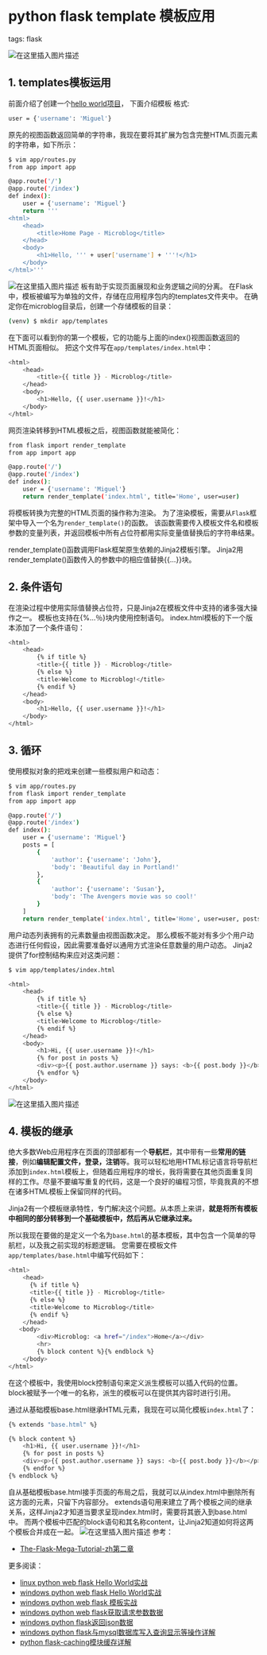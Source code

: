 #  python flask template 模板应用
tags: flask
<!--  catalog: ~flask template 模板应用 ~ -->

![在这里插入图片描述](https://i-blog.csdnimg.cn/blog_migrate/47c6f49dc601caf52e94c7e678e754db.png)




## 1. templates模板运用
前面介绍了创建一个[hello world项目](https://blog.csdn.net/xixihahalelehehe/article/details/106111115)，
下面介绍模板
格式:

```bash
user = {'username': 'Miguel'}
```
原先的视图函数返回简单的字符串，我现在要将其扩展为包含完整HTML页面元素的字符串，如下所示：

```bash
$ vim app/routes.py
from app import app

@app.route('/')
@app.route('/index')
def index():
    user = {'username': 'Miguel'}
    return '''
<html>
    <head>
        <title>Home Page - Microblog</title>
    </head>
    <body>
        <h1>Hello, ''' + user['username'] + '''!</h1>
    </body>
</html>'''
```

![在这里插入图片描述](https://i-blog.csdnimg.cn/blog_migrate/18815ec4313314463c04e591f88704f0.png)
板有助于实现页面展现和业务逻辑之间的分离。 在Flask中，模板被编写为单独的文件，存储在应用程序包内的templates文件夹中。 在确定你在microblog目录后，创建一个存储模板的目录：

```bash
(venv) $ mkdir app/templates
```
在下面可以看到你的第一个模板，它的功能与上面的index()视图函数返回的HTML页面相似。 把这个文件写在`app/templates/index.html`中：

```bash
<html>
    <head>
        <title>{{ title }} - Microblog</title>
    </head>
    <body>
        <h1>Hello, {{ user.username }}!</h1>
    </body>
</html>
```
网页渲染转移到HTML模板之后，视图函数就能被简化：

```bash
from flask import render_template
from app import app

@app.route('/')
@app.route('/index')
def index():
    user = {'username': 'Miguel'}
    return render_template('index.html', title='Home', user=user)
```
将模板转换为完整的HTML页面的操作称为渲染。 为了渲染模板，需要从`Flask`框架中导入一个名为`render_template()`的函数。 该函数需要传入模板文件名和模板参数的变量列表，并返回模板中所有占位符都用实际变量值替换后的字符串结果。

render_template()函数调用Flask框架原生依赖的Jinja2模板引擎。 Jinja2用render_template()函数传入的参数中的相应值替换{{...}}块。

## 2. 条件语句
在渲染过程中使用实际值替换占位符，只是Jinja2在模板文件中支持的诸多强大操作之一。 模板也支持在{%...％}块内使用控制语句。 index.html模板的下一个版本添加了一个条件语句：

```bash
<html>
    <head>
        {% if title %}
        <title>{{ title }} - Microblog</title>
        {% else %}
        <title>Welcome to Microblog!</title>
        {% endif %}
    </head>
    <body>
        <h1>Hello, {{ user.username }}!</h1>
    </body>
</html>
```
## 3. 循环
使用模拟对象的把戏来创建一些模拟用户和动态：

```bash
$ vim app/routes.py
from flask import render_template
from app import app

@app.route('/')
@app.route('/index')
def index():
    user = {'username': 'Miguel'}
    posts = [
        {
            'author': {'username': 'John'},
            'body': 'Beautiful day in Portland!'
        },
        {
            'author': {'username': 'Susan'},
            'body': 'The Avengers movie was so cool!'
        }
    ]
    return render_template('index.html', title='Home', user=user, posts=posts)
```
用户动态列表拥有的元素数量由视图函数决定。 那么模板不能对有多少个用户动态进行任何假设，因此需要准备好以通用方式渲染任意数量的用户动态。
Jinja2提供了for控制结构来应对这类问题：

```bash
$ vim app/templates/index.html
```
```bash
<html>
    <head>
        {% if title %}
        <title>{{ title }} - Microblog</title>
        {% else %}
        <title>Welcome to Microblog</title>
        {% endif %}
    </head>
    <body>
        <h1>Hi, {{ user.username }}!</h1>
        {% for post in posts %}
        <div><p>{{ post.author.username }} says: <b>{{ post.body }}</b></p></div>
        {% endfor %}
    </body>
</html>
```
![在这里插入图片描述](https://i-blog.csdnimg.cn/blog_migrate/abecd4a635cacf92a4f28675ed9de485.png)
## 4. 模板的继承
绝大多数Web应用程序在页面的顶部都有一个**导航栏**，其中带有一些**常用的链接**，例如**编辑配置文件，登录，注销**等。我可以轻松地用HTML标记语言将导航栏添加到`index.html`模板上，但随着应用程序的增长，我将需要在其他页面重复同样的工作。尽量不要编写重复的代码，这是一个良好的编程习惯，毕竟我真的不想在诸多HTML模板上保留同样的代码。

Jinja2有一个模板继承特性，专门解决这个问题。从本质上来讲，**就是将所有模板中相同的部分转移到一个基础模板中，然后再从它继承过来。**

所以我现在要做的是定义一个名为`base.html`的基本模板，其中包含一个简单的导航栏，以及我之前实现的标题逻辑。 您需要在模板文件`app/templates/base.html`中编写代码如下：

```bash
<html>
    <head>
      {% if title %}
      <title>{{ title }} - Microblog</title>
      {% else %}
      <title>Welcome to Microblog</title>
      {% endif %}
    </head>
   <body>
        <div>Microblog: <a href="/index">Home</a></div>
        <hr>
        {% block content %}{% endblock %}
    </body>
</html>
```

在这个模板中，我使用block控制语句来定义派生模板可以插入代码的位置。 block被赋予一个唯一的名称，派生的模板可以在提供其内容时进行引用。

通过从基础模板base.html继承HTML元素，我现在可以简化模板`index.html`了：

```bash
{% extends "base.html" %}

{% block content %}
    <h1>Hi, {{ user.username }}!</h1>
    {% for post in posts %}
    <div><p>{{ post.author.username }} says: <b>{{ post.body }}</b></p></div>
    {% endfor %}
{% endblock %}
```

自从基础模板base.html接手页面的布局之后，我就可以从index.html中删除所有这方面的元素，只留下内容部分。 extends语句用来建立了两个模板之间的继承关系，这样Jinja2才知道当要求呈现index.html时，需要将其嵌入到base.html中。 而两个模板中匹配的block语句和其名称content，让Jinja2知道如何将这两个模板合并成在一起。
![在这里插入图片描述](https://i-blog.csdnimg.cn/blog_migrate/eca9c2f1aef98039d864e1ada57a9c26.png)
参考：
- [The-Flask-Mega-Tutorial-zh第二章](https://github.com/luhuisicnu/The-Flask-Mega-Tutorial-zh/blob/master/docs/%E7%AC%AC%E4%BA%8C%E7%AB%A0%EF%BC%9A%E6%A8%A1%E6%9D%BF.md)


更多阅读：

 - [linux python web flask Hello World实战](https://blog.csdn.net/xixihahalelehehe/article/details/106111115)
 - [windows python web flask Hello World实战](https://ghostwritten.blog.csdn.net/article/details/106864137)
 - [windows python web flask 模板实战](https://ghostwritten.blog.csdn.net/article/details/106889489)
 - [windows python web flask获取请求参数数据](https://ghostwritten.blog.csdn.net/article/details/106888653)
 - [windows python flask返回json数据](https://ghostwritten.blog.csdn.net/article/details/107428589)
 - [windows python flask与mysql数据库写入查询显示等操作详解](https://ghostwritten.blog.csdn.net/article/details/107431748)
 - [python flask-caching模块缓存详解](https://ghostwritten.blog.csdn.net/article/details/107235464)


